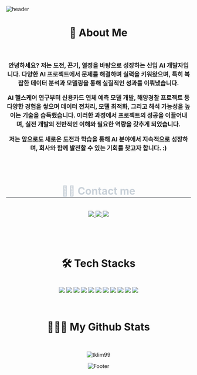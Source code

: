 ![header](https://capsule-render.vercel.app/api?type=waving&text=🖐️WELCOME&color=timeGradient&height=300&section=header&fontSize=72&animation=fadeIn)

<h1 align="center">📄 About Me</h1>
<br>
  <h3 align="center">안녕하세요? 저는 도전, 끈기, 열정을 바탕으로 성장하는 신입 AI 개발자입니다. 다양한 AI 프로젝트에서 문제를 해결하며 실력을 키워왔으며, 특히 복잡한 데이터 분석과 모델링을 통해 실질적인 성과를 이뤄냈습니다.

AI 헬스케어 연구부터 신용카드 연체 예측 모델 개발, 해양경찰 프로젝트 등 다양한 경험을 쌓으며 데이터 전처리, 모델 최적화, 그리고 해석 가능성을 높이는 기술을 습득했습니다. 이러한 과정에서 프로젝트의 성공을 이끌어내며, 실전 개발의 전반적인 이해와 필요한 역량을 갖추게 되었습니다.

저는 앞으로도 새로운 도전과 학습을 통해 AI 분야에서 지속적으로 성장하며, 회사와 함께 발전할 수 있는 기회를 찾고자 합니다. :)
  </h3>

<br><br>

 <div align= "center">
    <h1 style="border-bottom: 1px solid #21262d; color: #c9d1d9;"> 🧑‍💻 Contact me </h1>
   <br>
    <div align= "center"> <a href=mailto:devtklim99@gmail.com> <img src="https://img.shields.io/badge/Gmail-EA4335?style=for-the-badge&logo=Gmail&logoColor=white&link=mailto:devtklim99@gmail.com"> </a>
      <a href=> <img src="https://img.shields.io/badge/Notion-000000?style=for-the-badge&logo=Notion&logoColor=white&link="> </a>
         <a href=https://www.instagram.com/tkxgz/> <img src="https://img.shields.io/badge/Instagram-E4405F?style=for-the-badge&logo=Instagram&logoColor=white&link=https://www.instagram.com/tkxgz/"> </a>
          </div>  <br> 

<br><br>

<h1 align="center">🛠 Tech Stacks</h1>
  <br>
 <div style="margin: 0 auto; text-align: center;" align= "center"> <img src="https://img.shields.io/badge/Python-3776AB?style=for-the-badge&logo=Python&logoColor=white"> 
        <img src="https://img.shields.io/badge/anaconda-44A833?style=for-the-badge&logo=anaconda&logoColor=white">
        <img src="https://img.shields.io/badge/jupyter-F37626?style=for-the-badge&logo=jupyter&logoColor=white">
        <img src="https://img.shields.io/badge/Visual%20Studio%20Code-0078d7.svg?style=for-the-badge&logo=visual-studio-code&logoColor=white">
         <img src="https://img.shields.io/badge/scikit--learn-%23F7931E.svg?style=for-the-badge&logo=scikit-learn&logoColor=white">
         <img src="https://img.shields.io/badge/PyTorch-%23EE4C2C.svg?style=for-the-badge&logo=PyTorch&logoColor=white">
          <img src="https://img.shields.io/badge/Keras-D00000?style=for-the-badge&logo=Keras&logoColor=white">
          <img src="https://img.shields.io/badge/Tensorflow-FF6F00?style=for-the-badge&logo=Tensorflow&logoColor=white">
           <img src="https://img.shields.io/badge/opencv-%23white.svg?style=for-the-badge&logo=opencv&logoColor=white">
        <img src="https://img.shields.io/badge/chatbot-0066FF?style=for-the-badge&logo=chatbot&logoColor=white">
          <img src="https://img.shields.io/badge/Git-F05032?style=for-the-badge&logo=Git&logoColor=white">
          <br/></div>
<br><br>

<h1 align="center">🧑🏻‍💻 My Github Stats</h1>
<br>
<div align="center">
<p><img src="https://github-readme-stats.vercel.app/api?username=tklim99&show_icons=true&theme=dracula" alt="tklim99" /></p>
</div>

![Footer](https://capsule-render.vercel.app/api?type=waving&color=timeGradient&height=200&section=footer)
